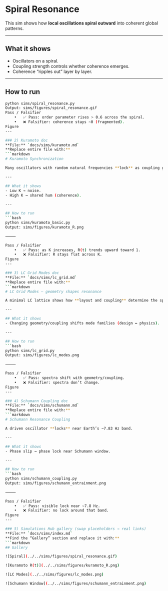# Spiral Resonance

This sim shows how **local oscillations spiral outward** into coherent global patterns.

---

## What it shows
- Oscillators on a spiral.
- Coupling strength controls whether coherence emerges.
- Coherence “ripples out” layer by layer.

---

## How to run
```bash
python sims/spiral_resonance.py
Output: sims/figures/spiral_resonance.gif
Pass / Falsifier
	•	✅ Pass: order parameter rises > 0.6 across the spiral.
	•	❌ Falsifier: coherence stays ~0 (fragmented).
Figure
---

### 2) Kuramoto doc
**File:** `docs/sims/kuramoto.md`  
**Replace entire file with:**
```markdown
# Kuramoto Synchronization

Many oscillators with random natural frequencies **lock** as coupling grows.

---

## What it shows
- Low K → noise.
- High K → shared hum (coherence).

---

## How to run
```bash
python sims/kuramoto_basic.py
Output: sims/figures/kuramoto_R.png

⸻

Pass / Falsifier
	•	✅ Pass: as K increases, R(t) trends upward toward 1.
	•	❌ Falsifier: R stays flat across K.
Figure
---

### 3) LC Grid Modes doc
**File:** `docs/sims/lc_grid.md`  
**Replace entire file with:**
```markdown
# LC Grid Modes — geometry shapes resonance

A minimal LC lattice shows how **layout and coupling** determine the spectrum.

---

## What it shows
- Changing geometry/coupling shifts mode families (design ↔ physics).

---

## How to run
```bash
python sims/lc_grid.py
Output: sims/figures/lc_modes.png

⸻

Pass / Falsifier
	•	✅ Pass: spectra shift with geometry/coupling.
	•	❌ Falsifier: spectra don’t change.
Figure
---

### 4) Schumann Coupling doc
**File:** `docs/sims/schumann.md`  
**Replace entire file with:**
```markdown
# Schumann Resonance Coupling

A driven oscillator **locks** near Earth’s ~7.83 Hz band.

---

## What it shows
- Phase slip → phase lock near Schumann window.

---

## How to run
```bash
python sims/schumann_coupling.py
Output: sims/figures/schumann_entrainment.png

⸻

Pass / Falsifier
	•	✅ Pass: visible lock near ~7.8 Hz.
	•	❌ Falsifier: no lock around that band.
Figure
---

### 5) Simulations Hub gallery (swap placeholders → real links)
**File:** `docs/sims/index.md`  
**Find the “Gallery” section and replace it with:**
```markdown
## Gallery

![Spiral](../../sims/figures/spiral_resonance.gif)

![Kuramoto R(t)](../../sims/figures/kuramoto_R.png)

![LC Modes](../../sims/figures/lc_modes.png)

![Schumann Window](../../sims/figures/schumann_entrainment.png)
